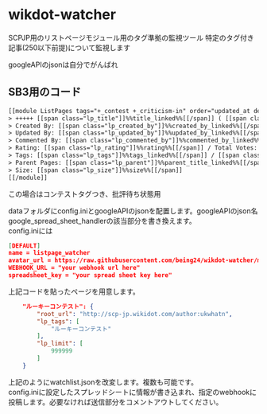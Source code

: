 # wikdot-watcher

SCPJP用のリストページモジュール用のタグ準拠の監視ツール
特定のタグ付き記事(250以下前提)について監視します

googleAPIのjsonは自分でがんばれ

## SB3用のコード

``` html
[[module ListPages tags="+_contest +_criticism-in" order="updated_at desc" perPage="100"]]
> +++++ [[span class="lp_title"]]%%title_linked%%[[/span]] ( [[span class="lp_fullname"]]/%%fullname%%[[/span]] )
> Created By: [[span class="lp_created_by"]]%%created_by_linked%%[[/span]] / At: [[span class="lp_created_at"]]%%created_at%%[[/span]]
> Updated By: [[span class="lp_updated_by"]]%%updated_by_linked%%[[/span]] / At: [[span class="lp_updated_at"]]%%updated_at%%[[/span]] / Current Rev: [[span class="lp_rev"]]%%revisions%%[[/span]]
> Commented By: [[span class="lp_commented_by"]]%%commented_by_linked%%[[/span]] / At: [[span class="lp_commented_at"]]%%commented_at%%[[/span]] / Total Comments: [[span class="lp_comments"]]%%comments%%[[/span]]
> Rating: [[span class="lp_rating"]]%%rating%%[[/span]] / Total Votes: [[span class="lp_totalvotes"]]%%rating_votes%%[[/span]] / UV: [[span class="lp_uv"]][[#expr %%rating_votes%%-((%%rating_votes%%-%%rating%%)/2)]][[/span]] / DV: [[span class="lp_dv"]][[#expr (%%rating_votes%%-%%rating%%)/2]][[/span]]
> Tags: [[span class="lp_tags"]]%%tags_linked%%[[/span]] / [[span class="lp_hiddentags"]]%%_tags_linked%%[[/span]]
> Parent Pages: [[span class="lp_parent"]]%%parent_title_linked%%[[/span]] ( [[span class="lp_parentdir"]]/%%parent_fullname%%[[/span]] ) / Children Pages: [[span class="lp_children"]]%%children%%[[/span]]
> Size: [[span class="lp_size"]]%%size%%[[/span]]
[[/module]]
```

この場合はコンテストタグつき、批評待ち状態用

dataフォルダにconfig.iniとgoogleAPIのjsonを配置します。googleAPIのjson名google_spread_sheet_handlerの該当部分を書き換えます。  
config.iniには

``` json
[DEFAULT]
name = listpage_watcher
avatar_url = https://raw.githubusercontent.com/being24/wikdot-watcher/master/data/logo.png
WEBHOOK_URL = "your webhook url here"
spreadsheet_key = "your spread sheet key here"
```

上記コードを貼ったページを用意します。

``` json
    "ルーキーコンテスト": {
        "root_url": "http://scp-jp.wikidot.com/author:ukwhatn",
        "lp_tags": [
            "ルーキーコンテスト"
        ],
        "lp_limit": [
            999999
        ]
    }
```

上記のようにwatchlist.jsonを改変します。複数も可能です。  
config.iniに設定したスプレッドシートに情報が書き込まれ、指定のwebhookに投稿します。必要なければ送信部分をコメントアウトしてください。